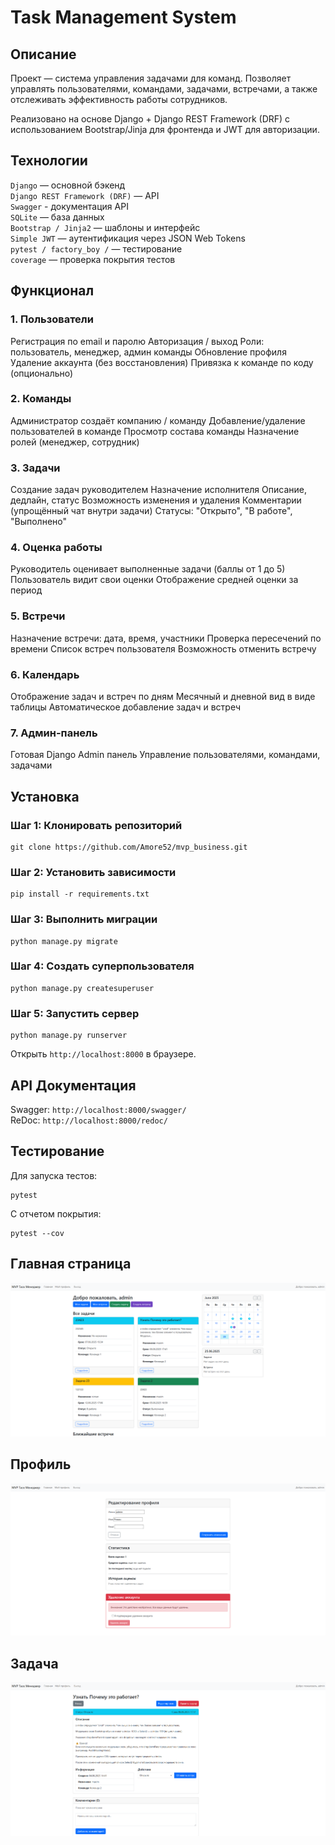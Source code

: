# Task Management System
## Описание
Проект — система управления задачами для команд. Позволяет управлять пользователями, командами, задачами, встречами, а также отслеживать эффективность работы сотрудников.

Реализовано на основе Django + Django REST Framework (DRF) с использованием Bootstrap/Jinja для фронтенда и JWT для авторизации.

## Технологии
`Django` — основной бэкенд  
`Django REST Framework (DRF)` — API  
`Swagger` - документация API  
`SQLite` — база данных  
`Bootstrap / Jinja2` — шаблоны и интерфейс  
`Simple JWT` — аутентификация через JSON Web Tokens  
`pytest / factory_boy /` — тестирование  
`coverage` — проверка покрытия тестов  
## Функционал
### 1. Пользователи  
Регистрация по email и паролю
Авторизация / выход
Роли: пользователь, менеджер, админ команды
Обновление профиля
Удаление аккаунта (без восстановления)
Привязка к команде по коду (опционально)
### 2. Команды  
Администратор создаёт компанию / команду
Добавление/удаление пользователей в команде
Просмотр состава команды
Назначение ролей (менеджер, сотрудник)
### 3. Задачи  
Создание задач руководителем
Назначение исполнителя
Описание, дедлайн, статус
Возможность изменения и удаления
Комментарии (упрощённый чат внутри задачи)
Статусы: "Открыто", "В работе", "Выполнено"
### 4. Оценка работы  
Руководитель оценивает выполненные задачи (баллы от 1 до 5)
Пользователь видит свои оценки
Отображение средней оценки за период
### 5. Встречи  
Назначение встречи: дата, время, участники
Проверка пересечений по времени
Список встреч пользователя
Возможность отменить встречу
### 6. Календарь  
Отображение задач и встреч по дням
Месячный и дневной вид в виде таблицы
Автоматическое добавление задач и встреч
### 7. Админ-панель  
Готовая Django Admin панель
Управление пользователями, командами, задачами
## Установка
### Шаг 1: Клонировать репозиторий

```
git clone https://github.com/Amore52/mvp_business.git
```
### Шаг 2: Установить зависимости
```
pip install -r requirements.txt
```
### Шаг 3: Выполнить миграции
```
python manage.py migrate
```
### Шаг 4: Создать суперпользователя
```
python manage.py createsuperuser
```
### Шаг 5: Запустить сервер
```
python manage.py runserver
```
Открыть `http://localhost:8000` в браузере.

## API Документация
Swagger: `http://localhost:8000/swagger/`  
ReDoc: `http://localhost:8000/redoc/`  
## Тестирование
Для запуска тестов:
```
pytest
```
С отчетом покрытия:

```
pytest --cov
```

## Главная страница
![Главная страница](screenshots/img.png)

## Профиль
![Профиль](screenshots/img_1.png)

## Задача
![Задача](screenshots/img_2.png)